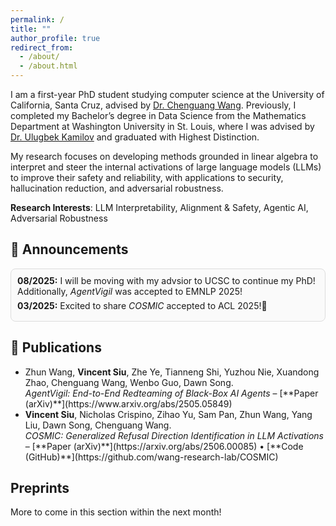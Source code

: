 ```yaml
---
permalink: /
title: ""
author_profile: true
redirect_from: 
  - /about/
  - /about.html
---
```


I am a first-year PhD student studying computer science at the University of California, Santa Cruz, advised by <a href="https://cgraywang.github.io/">Dr. Chenguang Wang</a>. Previously, I completed my Bachelor’s degree in Data Science from the Mathematics Department at Washington University in St. Louis, where I was advised by <a href="https://ukmlv.github.io/">Dr. Ulugbek Kamilov</a> and graduated with Highest Distinction.   

My research focuses on developing methods grounded in linear algebra to interpret and steer the internal activations of large language models (LLMs) to improve their safety and reliability, with applications to security, hallucination reduction, and adversarial robustness. 

**Research Interests**: LLM Interpretability, Alignment & Safety, Agentic AI, Adversarial Robustness


## 📢 Announcements

<div class="announcements">
  <ul>
    <li><strong>08/2025:</strong> I will be moving with my advsior to UCSC to continue my PhD! Additionally, <i>AgentVigil</i> was accepted to EMNLP 2025!</li>
    <li><strong>03/2025:</strong> Excited to share <i>COSMIC</i> accepted to ACL 2025!🎉</li>
    <!-- Add more announcements here -->
  </ul>
</div>

<style>
.announcements ul {
  list-style-type: none;
  padding-left: 0;
  margin: 0;
}
.announcements li {
  margin-bottom: 6px;
}
.announcements {
  max-height: 150px;   /* Adjust height limit before scrolling */
  overflow-y: auto;
  border: 1px solid #ddd;
  padding: 10px;
  border-radius: 8px;
  background: #fafafa;
}
</style>

## 📄 Publications

<ul>
  <li>
    Zhun Wang, <strong>Vincent Siu</strong>, Zhe Ye, Tianneng Shi, Yuzhou Nie, Xuandong Zhao, Chenguang Wang, Wenbo Guo, Dawn Song. <br/>
    <em>AgentVigil: End-to-End Redteaming of Black-Box AI Agents</em>
    – [**Paper (arXiv)**](https://www.arxiv.org/abs/2505.05849)
  </li>

  <li>
    <strong>Vincent Siu</strong>, Nicholas Crispino, Zihao Yu, Sam Pan, Zhun Wang, Yang Liu, Dawn Song, Chenguang Wang. <br/>
    <em>COSMIC: Generalized Refusal Direction Identification in LLM Activations</em>  
    – [**Paper (arXiv)**](https://arxiv.org/abs/2506.00085) • [**Code (GitHub)**](https://github.com/wang-research-lab/COSMIC)
  </li>
</ul>

## Preprints

More to come in this section within the next month!